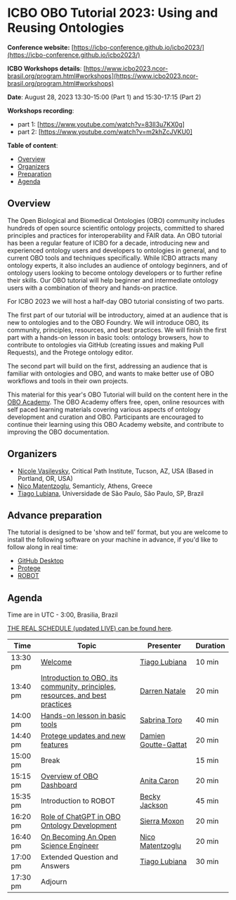# ICBO OBO Tutorial 2023: Using and Reusing Ontologies

**Conference website:** [https://icbo-conference.github.io/icbo2023/](https://icbo-conference.github.io/icbo2023/)  

**ICBO Workshops details**: [https://www.icbo2023.ncor-brasil.org/program.html#workshops](https://www.icbo2023.ncor-brasil.org/program.html#workshops)    

**Date**: August 28, 2023 13:30-15:00	(Part 1) and 15:30-17:15 (Part 2) 


**Workshops recording**: 
- part 1: [https://www.youtube.com/watch?v=83lI3u7KX0g]
- part 2: [https://www.youtube.com/watch?v=m2khZcJVKU0]

**Table of content**: 
- [Overview](#overview)
- [Organizers](#organizers)
- [Preparation](#preparation)
- [Agenda](#agenda)

<a name="overview"></a>

## Overview

The Open Biological and Biomedical Ontologies (OBO) community includes hundreds of open source scientific ontology projects, 
committed to shared principles and practices for interoperability and FAIR data. An OBO tutorial has been a regular feature of ICBO for a decade, introducing new and experienced ontology users and developers to ontologies in general, and to current OBO tools and techniques specifically. While ICBO attracts many ontology experts, it also includes an audience of ontology beginners, and of ontology users looking to become ontology developers or to further refine their skills. Our OBO tutorial will help beginner and intermediate ontology users with a combination of theory and hands-on practice.

For ICBO 2023 we will host a half-day OBO tutorial consisting of two parts.

The first part of our tutorial will be introductory, aimed at an audience that is new to ontologies and to the OBO Foundry. 
We will introduce OBO, its community, principles, resources, and best practices. 
We will finish the first part with a hands-on lesson in basic tools: ontology browsers, how to contribute to ontologies via 
GitHub (creating issues and making Pull Requests), and the Protege ontology editor.

The second part will build on the first, addressing an audience that is familiar with ontologies and OBO, and wants to make better use of 
OBO workflows and tools in their own projects. 

This material for this year's OBO Tutorial will build on the content here in the [OBO Academy](https://oboacademy.github.io/obook/). 
The OBO Academy offers free, open, online resources with self paced learning materials covering various aspects of ontology development and 
curation and OBO. Participants are encouraged to continue their learning using this OBO Academy website, and contribute to improving the 
OBO documentation.

<a name="organizers"></a>

## Organizers

- [Nicole Vasilevsky](https://orcid.org/0000-0001-5208-3432), Critical Path Institute, Tucson, AZ, USA (Based in Portland, OR, USA)
- [Nico Matentzoglu](https://orcid.org/0000-0002-7356-1779), Semanticly, Athens, Greece
- [Tiago Lubiana](https://orcid.org/0000-0003-2473-2313), Universidade de São Paulo, São Paulo, SP, Brazil

<a name="preparation"></a>

## Advance preparation

The tutorial is designed to be 'show and tell' format, but you are welcome to install the following software on your machine in advance, if you'd like to follow along in real time:  

- [GitHub Desktop](https://oboacademy.github.io/obook/reference/github-desktop/)
- [Protege](https://oboacademy.github.io/obook/howto/install-protege/)
- [ROBOT](http://robot.obolibrary.org/)

<a name="agenda"></a>

## Agenda

Time are in UTC - 3:00, Brasilia, Brazil

[THE REAL SCHEDULE (updated LIVE) can be found here](https://docs.google.com/document/d/1Ak54Rv5kZSwCjV1misAxIanq0TLYjh82X4EhFJk-hw8/edit).

| Time | Topic | Presenter | Duration |
| ----------- | ---- | ---- | ---- |
| 13:30 pm  | [Welcome](https://docs.google.com/presentation/d/1Vr9-4-jOVk1rVRl0b7MSlEbc5BUan-V8vOpk5SyWZUg) | [Tiago Lubiana](https://orcid.org/0000-0003-2473-2313) | 10 min |
| 13:40 pm | [Introduction to OBO, its community, principles, resources, and best practices](https://docs.google.com/presentation/d/1vyzC91ZUDSY7CQ0uYj9o9ehvsJlI8KMi/edit?usp=drive_link) | [Darren Natale](https://orcid.org/0000-0001-5809-9523) | 20 min |
| 14:00 pm | [Hands-on lesson in basic tools](https://docs.google.com/document/d/1F5_UQHgVuQX-_LpKCeY3GmvaBwWmtEBOeT-wN_s5i7E/edit) | [Sabrina Toro](https://orcid.org/0000-0002-4142-7153) | 40 min |
| 14:40 pm | [Protege updates and new features](https://docs.google.com/presentation/d/1sS3dcRMQi2oStzgvadyfqpzxBueGe4_8i2RiWYZzpAk/edit#slide=id.ge3274b8b16_2_8) | [Damien Goutte-Gattat](https://orcid.org/0000-0002-6095-8718) | 20 min |
| 15:00 pm | Break | | 15 min |
| 15:15 pm | [Overview of OBO Dashboard](https://docs.google.com/presentation/d/1N-_QARTTVI4pthl7SCH3U1h2s9KumLmCQqS6x8JeOw0/) | [Anita Caron](https://orcid.org/0000-0002-6523-4866) | 20 min |
| 15:35 pm | Introduction to ROBOT | [Becky Jackson](https://orcid.org/0000-0003-4871-5569) | 45 min |
| 16:20 pm | [Role of ChatGPT in OBO Ontology Development](https://docs.google.com/presentation/d/1aWDR6pBXUTyy-5EQ2fOAnDaklP4gr_zivU7fL-UZ4JE/)  | [Sierra Moxon](https://orcid.org/0000-0002-7356-1779) | 20 min |
| 16:40 pm | [On Becoming An Open Science Engineer](https://docs.google.com/presentation/d/10pRosys0P1-7uzqb7W43zqwzCnvh9sbcitoX2u88oTQ/edit#slide=id.g277a6b5340f_0_342) | [Nico Matentzoglu](https://orcid.org/0000-0002-7356-1779)  | 20 min |
| 17:00 pm | Extended Question and Answers | [Tiago Lubiana](https://orcid.org/0000-0003-2473-2313) | 30 min |
| 17:30 pm | Adjourn |

